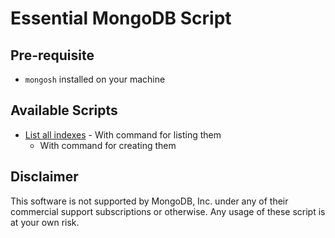 # Essential MongoDB Script

## Pre-requisite
- `mongosh` installed on your machine

## Available Scripts
- [List all indexes](./shells/list-all-indexes/README.md) - With command for listing them
  - With command for creating them


## Disclaimer
This software is not supported by MongoDB, Inc. under any of their commercial support subscriptions or otherwise. Any usage of these script is at your own risk.